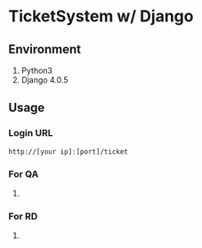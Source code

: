 # TicketSystem w/ Django

## Environment
1. Python3
2. Django 4.0.5

## Usage
### Login URL
```http://[your ip]:[port]/ticket```

### For QA
1.

### For RD
1.
